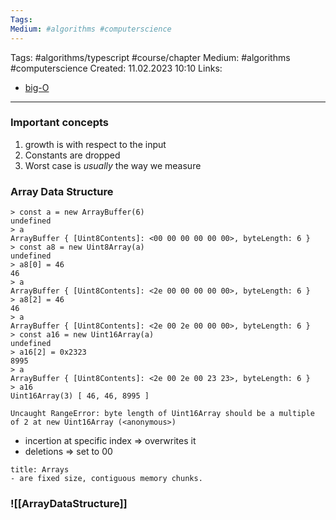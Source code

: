 ```yaml
---
Tags: 
Medium: #algorithms #computerscience
---
```

Tags: #algorithms/typescript #course/chapter
Medium: #algorithms #computerscience
Created: 11.02.2023 10:10
Links: 
- [big-O](https://theprimeagen.github.io/fem-algos/lessons/algorithms-and-time-space-complexity/time-and-space-complexity)
___

### Important concepts

1.  growth is with respect to the input
2.  Constants are dropped
3.  Worst case is _usually_ the way we measure

### Array Data Structure

```node
> const a = new ArrayBuffer(6)
undefined
> a
ArrayBuffer { [Uint8Contents]: <00 00 00 00 00 00>, byteLength: 6 }
> const a8 = new Uint8Array(a)
undefined
> a8[0] = 46
46
> a
ArrayBuffer { [Uint8Contents]: <2e 00 00 00 00 00>, byteLength: 6 }
> a8[2] = 46
46
> a
ArrayBuffer { [Uint8Contents]: <2e 00 2e 00 00 00>, byteLength: 6 }
> const a16 = new Uint16Array(a)
undefined
> a16[2] = 0x2323
8995
> a
ArrayBuffer { [Uint8Contents]: <2e 00 2e 00 23 23>, byteLength: 6 }
> a16
Uint16Array(3) [ 46, 46, 8995 ]
```

```node
Uncaught RangeError: byte length of Uint16Array should be a multiple of 2 at new Uint16Array (<anonymous>)
```

- incertion at specific index => overwrites it
- deletions => set to 00

```ad-important
title: Arrays
- are fixed size, contiguous memory chunks.
```

### ![[ArrayDataStructure]]
